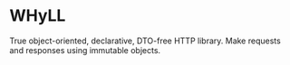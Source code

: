 # WHyLL
True object-oriented, declarative, DTO-free HTTP library. Make requests and responses using immutable objects.
